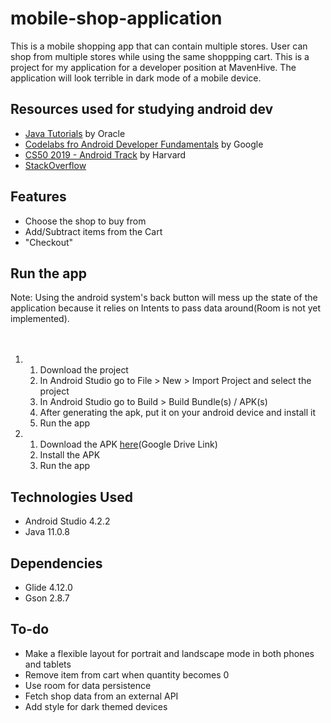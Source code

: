 <h1><b> mobile-shop-application</b></h1>
This is a mobile shopping app that can contain multiple stores. User can shop from multiple stores while using the same shoppping cart. This is a project for my application for a developer position at MavenHive. The application will look terrible in dark mode of a mobile device.

<h2>Resources used for studying android dev</h2>
<ul>
  <li><a href="https://docs.oracle.com/javase/tutorial/java/index.html">Java Tutorials</a> by Oracle</li>
  <li><a href="https://developer.android.com/courses/fundamentals-training/toc-v2">Codelabs fro Android Developer Fundamentals</a> by Google</li>
  <li><a href="https://www.youtube.com/playlist?list=PLhQjrBD2T381qULidYDKP55-4u1piASC1">CS50 2019 - Android Track</a> by Harvard</li>
  <li><a href="https://stackoverflow.com/">StackOverflow</a></li>
</ul>

<h2>Features</h2>
<ul>
  <li>Choose the shop to buy from</li>
  <li>Add/Subtract items from the Cart</li>
  <li>"Checkout"</li>
</ul>

<h2>Run the app</h2>
Note: Using the android system's back button will mess up the state of the application because it relies on Intents to pass data around(Room is not yet implemented).<br/><br/>
<br/>

<ol>
  <li>
    <ol>
      <li>Download the project</li>
      <li>In Android Studio go to File > New > Import Project and select the project</li>
      <li>In Android Studio go to Build > Build Bundle(s) / APK(s)</li>
      <li>After generating the apk, put it on your android device and install it</li>
      <li>Run the app</li>
    </ol>
  </li>
  <li>
    <ol>
      <li>Download the APK <a href="https://drive.google.com/file/d/1WbweBMsYhQVTgZt-3awAPFeTBfZ70Lyk/view?usp=sharing">here</a>(Google Drive Link)</li>
      <li>Install the APK</li>
      <li>Run the app</li>
    </ol>
  </li>
</ol>

<h2>Technologies Used</h2>
<ul>
  <li>Android Studio 4.2.2</li>
  <li>Java 11.0.8</li>
</ul>

<h2>Dependencies</h2>
<ul>
  <li>Glide 4.12.0</li>
  <li>Gson 2.8.7</li>
</ul>

<h2>To-do</h2>
<ul>
  <li>Make a flexible layout for portrait and landscape mode in both phones and tablets</li>
  <li>Remove item from cart when quantity becomes 0</li>
  <li>Use room for data persistence</li>
  <li>Fetch shop data from an external API</li>
  <li>Add style for dark themed devices</li>
</ul>
